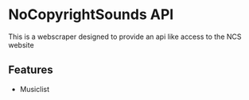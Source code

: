 # NoCopyrightSounds API

This is a webscraper designed to provide an api like access to the NCS website

## Features

- Musiclist
